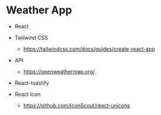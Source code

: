 # Weather App

- React

- Twilwind CSS

    - https://tailwindcss.com/docs/guides/create-react-app

- API
    - https://openweathermap.org/

- React-toastify

- React Icon
    - https://github.com/IconScout/react-unicons